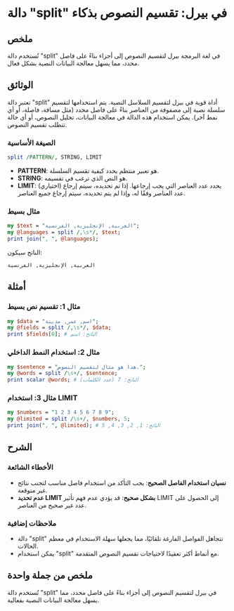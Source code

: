 <!--
Meta Description: # دالة "split" في بيرل: تقسيم النصوص بذكاء ## ملخص تُستخدم دالة "split" في لغة البرمجة بيرل لتقسيم النصوص إلى أجزاء بناءً على فاصل محدد، مما يسهل معال...
Meta Keywords: split, النصوص, استخدام, دالة, تقسيم
-->

# دالة "split" في بيرل: تقسيم النصوص بذكاء

## ملخص
تُستخدم دالة "split" في لغة البرمجة بيرل لتقسيم النصوص إلى أجزاء بناءً على فاصل محدد، مما يسهل معالجة البيانات النصية بشكل فعال.

## الوثائق
تعتبر دالة "split" أداة قوية في بيرل لتقسيم السلاسل النصية. يتم استخدامها لتقسيم سلسلة نصية إلى مصفوفة من العناصر بناءً على فاصل محدد (مثل مسافة، فاصلة، أو أي نمط آخر). يمكن استخدام هذه الدالة في معالجة البيانات، تحليل النصوص، أو أي حالة تتطلب تقسيم النصوص.

### الصيغة الأساسية
```perl
split /PATTERN/, STRING, LIMIT
```

- **PATTERN**: هو تعبير منتظم يحدد كيفية تقسيم السلسلة.
- **STRING**: هو النص الذي ترغب في تقسيمه.
- **LIMIT**: (اختياري) يحدد عدد العناصر التي يجب إرجاعها. إذا تم تحديده، سيتم إرجاع عدد العناصر وفقًا له، وإذا لم يتم تحديده، سيتم إرجاع جميع العناصر.

### مثال بسيط
```perl
my $text = "العربية, الإنجليزية, الفرنسية";
my @languages = split /,\s*/, $text;
print join(", ", @languages);
```
الناتج سيكون:
```
العربية, الإنجليزية, الفرنسية
```

## أمثلة
### مثال 1: تقسيم نص بسيط
```perl
my $data = "اسم, عمر, مدينة";
my @fields = split /,\s*/, $data;
print $fields[0]; # الناتج: اسم
```

### مثال 2: استخدام النمط الداخلي
```perl
my $sentence = "هذا هو مثال لتقسيم النصوص.";
my @words = split /\s+/, $sentence;
print scalar @words; # الناتج: 7 (عدد الكلمات)
```

### مثال 3: استخدام LIMIT
```perl
my $numbers = "1 2 3 4 5 6 7 8 9";
my @limited = split /\s+/, $numbers, 5;
print join(", ", @limited); # الناتج: 1, 2, 3, 4, 5
```

## الشرح
### الأخطاء الشائعة
- **نسيان استخدام الفاصل الصحيح**: يجب التأكد من استخدام فاصل مناسب لتجنب نتائج غير متوقعة.
- **عدم تحديد LIMIT بشكل صحيح**: قد يؤدي عدم فهم تأثير LIMIT إلى الحصول على عدد غير صحيح من العناصر.

### ملاحظات إضافية
- دالة "split" تتجاهل الفواصل الفارغة تلقائيًا، مما يجعلها سهلة الاستخدام في معظم الحالات.
- يمكن استخدام "split" مع أنماط أكثر تعقيدًا لاحتياجات تقسيم النصوص المتقدمة.

## ملخص من جملة واحدة
تُستخدم دالة "split" في بيرل لتقسيم النصوص إلى أجزاء بناءً على فاصل محدد، مما يسهل معالجة البيانات النصية بفعالية.